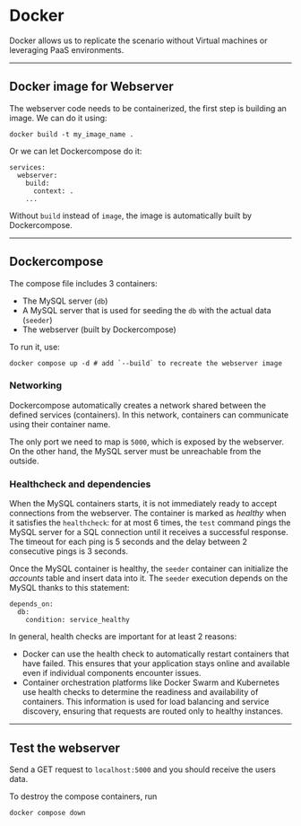# Docker

Docker allows us to replicate the scenario without Virtual machines or leveraging PaaS environments.

---

## Docker image for Webserver

The webserver code needs to be containerized, the first step is building an image. We can do it using:

```
docker build -t my_image_name .
```

Or we can let Dockercompose do it:

```
services:
  webserver:
    build:
      context: .
    ...
```

Without `build` instead of `image`, the image is automatically built by Dockercompose.

---

## Dockercompose

The compose file includes 3 containers:

- The MySQL server (`db`)
- A MySQL server that is used for seeding the `db` with the actual data (`seeder`)
- The webserver (built by Dockercompose)

To run it, use:

```
docker compose up -d # add `--build` to recreate the webserver image
```

### Networking

Dockercompose automatically creates a network shared between the defined services (containers). In this network, containers can communicate using their container name.

The only port we need to map is `5000`, which is exposed by the webserver. On the other hand, the MySQL server must be unreachable from the outside.

### Healthcheck and dependencies

When the MySQL containers starts, it is not immediately ready to accept connections from the webserver. The container is marked as *healthy* when it satisfies the `healthcheck`: for at most 6 times, the `test` command pings the MySQL server for a SQL connection until it receives a successful response. The timeout for each ping is 5 seconds and the delay between 2 consecutive pings is 3 seconds.

Once the MySQL container is healthy, the `seeder` container can initialize the *accounts* table and insert data into it. The `seeder` execution depends on the MySQL thanks to this statement:

```
depends_on:
  db:
    condition: service_healthy
```

In general, health checks are important for at least 2 reasons:

- Docker can use the health check to automatically restart containers that have failed. This ensures that your application stays online and available even if individual components encounter issues.
- Container orchestration platforms like Docker Swarm and Kubernetes use health checks to determine the readiness and availability of containers. This information is used for load balancing and service discovery, ensuring that requests are routed only to healthy instances.

---

## Test the webserver

Send a GET request to `localhost:5000` and you should receive the users data.

To destroy the compose containers, run

```
docker compose down
```

